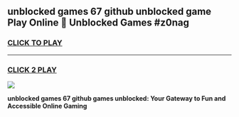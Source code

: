 
## unblocked games 67 github unblocked game Play Online 👋 Unblocked Games #z0nag
<h3>
<a href="https://premium.freeplayer.one?title=unblocked_games_67_github&ref=21F">CLICK TO PLAY</a></h3>
<hr>

<h3>
<a href="https://premium.freeplayer.one?title=unblocked_games_67_github&ref=21F">CLICK 2 PLAY</a>
  
</h3>

<a href="https://premium.freeplayer.one?title=unblocked_games_67_github&ref=21F/"><img src="https://clearcache.store/games.png"></a>


**unblocked games 67 github games unblocked: Your Gateway to Fun and Accessible Online Gaming**

